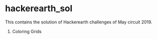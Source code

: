 # hackerearth_sol
This contains the solution of Hackerearth challenges of May circuit 2019.
1. Coloring Grids
